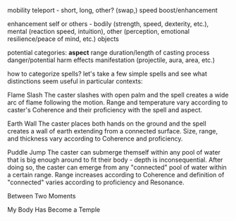 mobility
	teleport - short, long, other? (swap,)
	speed boost/enhancement

enhancement
	self or others - bodily (strength, speed, dexterity, etc.), mental (reaction speed, intuition), other (perception, emotional resilience/peace of mind, etc.)
	objects
	


potential categories:
**aspect**
range
duration/length of casting process
danger/potential harm
effects
manifestation (projectile, aura, area, etc.)





how to categorize spells?
let's take a few simple spells and see what distinctions seem useful in particular contexts:

Flame Slash
The caster slashes with open palm and the spell creates a wide arc of flame following the motion. Range and temperature vary according to caster's Coherence and their proficiency with the spell and aspect.


Earth Wall
The caster places both hands on the ground and the spell creates a wall of earth extending from a connected surface. Size, range, and thickness vary according to Coherence and proficiency.

Puddle Jump
The caster can submerge themself within any pool of water that is big enough around to fit their body - depth is inconsequential. After doing so, the caster can emerge from any "connected" pool of water within a certain range. Range increases according to Coherence and definition of "connected" varies according to proficiency and Resonance.


Between Two Moments



My Body Has Become a Temple







